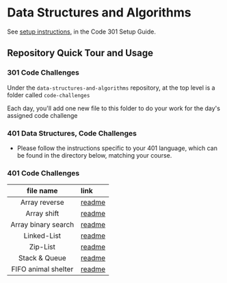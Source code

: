 # Data Structures and Algorithms

See [setup instructions](https://codefellows.github.io/setup-guide/code-301/3-code-challenges), in the Code 301 Setup Guide.

## Repository Quick Tour and Usage

### 301 Code Challenges

Under the `data-structures-and-algorithms` repository, at the top level is a folder called `code-challenges`

Each day, you'll add one new file to this folder to do your work for the day's assigned code challenge

### 401 Data Structures, Code Challenges

- Please follow the instructions specific to your 401 language, which can be found in the directory below, matching your course.



### 401 Code Challenges
|file name|link|
|:-------:|:---|
|Array reverse|[readme](./javascript/code-challenges/)|
|Array shift|[readme](./javascript/code-challenges/array-shift/readme.md)|
|Array binary search|[readme](./javascript/code-challenges/array-binary-search/readme.md)|
|Linked-List|[readme](./javascript/linked-list/readme.md)|
|Zip-List|[readme](./javascript/ll_zip/readme.md)|
|Stack & Queue|[readme](./javascript/stacksAndQueues/readme.md)|
|FIFO animal shelter|[readme](./javascript/code-challenges/fifoAnimalShelter/readme.md)|